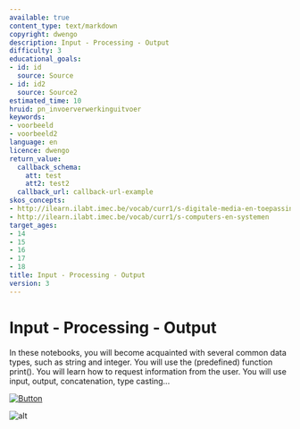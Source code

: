 ```yaml
---
available: true
content_type: text/markdown
copyright: dwengo
description: Input - Processing - Output
difficulty: 3
educational_goals:
- id: id
  source: Source
- id: id2
  source: Source2
estimated_time: 10
hruid: pn_invoerverwerkinguitvoer
keywords:
- voorbeeld
- voorbeeld2
language: en
licence: dwengo
return_value:
  callback_schema:
    att: test
    att2: test2
  callback_url: callback-url-example
skos_concepts:
- http://ilearn.ilabt.imec.be/vocab/curr1/s-digitale-media-en-toepassingen
- http://ilearn.ilabt.imec.be/vocab/curr1/s-computers-en-systemen
target_ages:
- 14
- 15
- 16
- 17
- 18
title: Input - Processing - Output
version: 3
---
```

# Input - Processing - Output

In these notebooks, you will become acquainted with several common data types, such as string and integer. You will use the (predefined) function print(). You will learn how to request information from the user. You will use input, output, concatenation, type casting...

[![](embed/Button.png "Button")](https://kiks.ilabt.imec.be/jupyterhub/?id=1003 "Notebooks Input Output")

![alt](@youtube/https://www.youtube.com/embed/JKvlzCdIvsg "video input output")